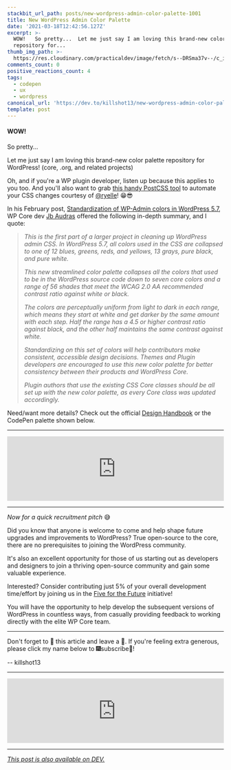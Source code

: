 ```yaml
---
stackbit_url_path: posts/new-wordpress-admin-color-palette-1001
title: New WordPress Admin Color Palette
date: '2021-03-18T12:42:56.127Z'
excerpt: >-
  WOW!   So pretty...  Let me just say I am loving this brand-new color palette
  repository for...
thumb_img_path: >-
  https://res.cloudinary.com/practicaldev/image/fetch/s--DRSma37v--/c_imagga_scale,f_auto,fl_progressive,h_420,q_auto,w_1000/https://dev-to-uploads.s3.amazonaws.com/uploads/articles/y56ze6gdam4dnsn0tvl7.jpg
comments_count: 0
positive_reactions_count: 4
tags:
  - codepen
  - ux
  - wordpress
canonical_url: 'https://dev.to/killshot13/new-wordpress-admin-color-palette-1001'
template: post
---
```

#### **WOW!**

So pretty...

Let me just say I am loving this brand-new color palette repository for WordPress! (core, .org, and related projects) 

Oh, and if you're a WP plugin developer, listen up because this applies to you too. And you'll also want to grab [this handy PostCSS tool](https://gist.github.com/ryelle/ce466fe20e9c8165d8cafe9597b84316) to automate your CSS changes courtesy of [@ryelle](https://profiles.wordpress.org/ryelle/)! 😁😎

In his February post, [Standardization of WP-Admin colors in WordPress 5.7](https://make.wordpress.org/core/2021/02/23/standardization-of-wp-admin-colors-in-wordpress-5-7/), WP Core dev [Jb Audras](https://profiles.wordpress.org/audrasjb/) offered the following in-depth summary, and I quote:

> _This is the first part of a larger project in cleaning up WordPress admin CSS. In WordPress 5.7, all colors used in the CSS are collapsed to one of 12 blues, greens, reds, and yellows, 13 grays, pure black, and pure white._
>
> _This new streamlined color palette collapses all the colors that used to be in the WordPress source code down to seven core colors and a range of 56 shades that meet the WCAG 2.0 AA recommended contrast ratio against white or black._
>
> _The colors are perceptually uniform from light to dark in each range, which means they start at white and get darker by the same amount with each step. Half the range has a 4.5 or higher contrast ratio against black, and the other half maintains the same contrast against white._
> 
> _Standardizing on this set of colors will help contributors make consistent, accessible design decisions. Themes and Plugin developers are encouraged to use this new color palette for better consistency between their products and WordPress Core._
>
> _Plugin authors that use the existing CSS Core classes should be all set up with the new color palette, as every Core class was updated accordingly._

Need/want more details? Check out the official [Design Handbook](https://make.wordpress.org/design/handbook/foundations/colors) or the CodePen palette shown below.

---


<iframe class="liquidTag" src="https://dev.to/embed/codepen?args=https%3A%2F%2Fcodepen.io%2Fryelle%2Fpen%2FWNGVEjw" style="border: 0; width: 100%;"></iframe>


---

_Now for a quick recruitment pitch_ 😅

Did you know that anyone is welcome to come and help shape future upgrades and improvements to WordPress? True open-source to the core, there are no prerequisites to joining the WordPress community.

It's also an excellent opportunity for those of us starting out as developers and designers to join a thriving open-source community and gain some valuable experience.

Interested? Consider contributing just 5% of your overall development time/effort by joining us in the [Five for the Future](https://wordpress.org/five-for-the-future/) initiative!

You will have the opportunity to help develop the subsequent versions of WordPress in countless ways, from casually providing feedback to working directly with the elite WP Core team.

---

Don't forget to 💖 this article and leave a 💭. If you're feeling extra generous, please click my name below to 🎆subscribe🎇!

  -- killshot13

---


<iframe class="liquidTag" src="https://dev.to/embed/user?args=killshot13" style="border: 0; width: 100%;"></iframe>


---


*[This post is also available on DEV.](https://dev.to/killshot13/new-wordpress-admin-color-palette-1001)*


<script>
const parent = document.getElementsByTagName('head')[0];
const script = document.createElement('script');
script.type = 'text/javascript';
script.src = 'https://cdnjs.cloudflare.com/ajax/libs/iframe-resizer/4.1.1/iframeResizer.min.js';
script.charset = 'utf-8';
script.onload = function() {
    window.iFrameResize({}, '.liquidTag');
};
parent.appendChild(script);
</script>    

